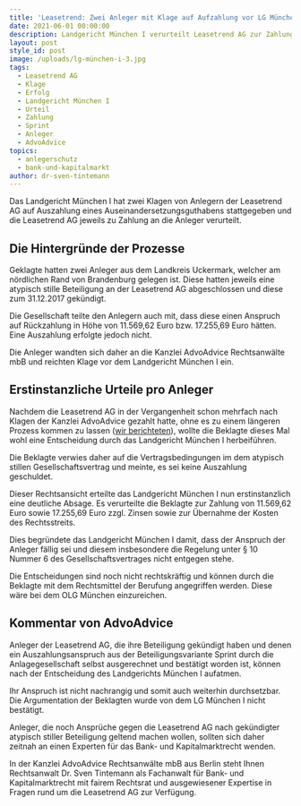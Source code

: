 ```yaml
---
title: 'Leasetrend: Zwei Anleger mit Klage auf Aufzahlung vor LG München I erfolgreich'
date: 2021-06-01 00:00:00
description: Landgericht München I verurteilt Leasetrend AG zur Zahlung an zwei Anleger.
layout: post
style_id: post
image: /uploads/lg-münchen-i-3.jpg
tags:
  - Leasetrend AG
  - Klage
  - Erfolg
  - Landgericht München I
  - Urteil
  - Zahlung
  - Sprint
  - Anleger
  - AdvoAdvice
topics:
  - anlegerschutz
  - bank-und-kapitalmarkt
author: dr-sven-tintemann
---
```

Das Landgericht München I hat zwei Klagen von Anlegern der Leasetrend AG auf Auszahlung eines Auseinandersetzungsguthabens stattgegeben und die Leasetrend AG jeweils zu Zahlung an die Anleger verurteilt.

## Die Hintergründe der Prozesse

Geklagte hatten zwei Anleger aus dem Landkreis Uckermark, welcher am nördlichen Rand von Brandenburg gelegen ist. Diese hatten jeweils eine atypisch stille Beteiligung an der Leasetrend AG abgeschlossen und diese zum 31.12.2017 gekündigt.&nbsp;

Die Gesellschaft teilte den Anlegern auch mit, dass diese einen Anspruch auf Rückzahlung in Höhe von 11.569,62 Euro bzw. 17.255,69 Euro hätten. Eine Auszahlung erfolgte jedoch nicht.&nbsp;

Die Anleger wandten sich daher an die Kanzlei AdvoAdvice Rechtsanwälte mbB und reichten Klage vor dem Landgericht München I ein.&nbsp;

## Erstinstanzliche Urteile pro Anleger

Nachdem die Leasetrend AG in der Vergangenheit schon mehrfach nach Klagen der Kanzlei AdvoAdvice gezahlt hatte, ohne es zu einem längeren Prozess kommen zu lassen ([wir berichteten](/blog/leasetrend-ag-zahlt-mehreren-anlegern-abfindungsguthaben-nach-klagen-vor-lg-m%C3%BCnchen-i-aus/)), wollte die Beklagte dieses Mal wohl eine Entscheidung durch das Landgericht München I herbeiführen.&nbsp;

Die Beklagte verwies daher auf die Vertragsbedingungen im dem atypisch stillen Gesellschaftsvertrag und meinte, es sei keine Auszahlung geschuldet.&nbsp;

Dieser Rechtsansicht erteilte das Landgericht München I nun erstinstanzlich eine deutliche Absage. Es verurteilte die Beklagte zur Zahlung von 11.569,62 Euro sowie 17.255,69 Euro zzgl. Zinsen sowie zur Übernahme der Kosten des Rechtsstreits.&nbsp;

Dies begründete das Landgericht München I damit, dass der Anspruch der Anleger fällig sei und diesem insbesondere die Regelung unter &sect; 10 Nummer 6 des Gesellschaftsvertrages nicht entgegen stehe.&nbsp;

Die Entscheidungen sind noch nicht rechtskräftig und können durch die Beklagte mit dem Rechtsmittel der Berufung angegriffen werden. Diese wäre bei dem OLG München einzureichen.&nbsp;

## Kommentar von AdvoAdvice

Anleger der Leasetrend AG, die ihre Beteiligung gekündigt haben und denen ein Auszahlungsanspruch aus der Beteiligungsvariante Sprint durch die Anlagegesellschaft selbst ausgerechnet und bestätigt worden ist, können nach der Entscheidung des Landgerichts München I aufatmen.&nbsp;

Ihr Anspruch ist nicht nachrangig und somit auch weiterhin durchsetzbar. Die Argumentation der Beklagten wurde von dem LG München I nicht bestätigt.&nbsp;

Anleger, die noch Ansprüche gegen die Leasetrend AG nach gekündigter atypisch stiller Beteiligung geltend machen wollen, sollten sich daher zeitnah an einen Experten für das Bank- und Kapitalmarktrecht wenden.&nbsp;

In der Kanzlei AdvoAdvice Rechtsanwälte mbB aus Berlin steht Ihnen Rechtsanwalt Dr. Sven Tintemann als Fachanwalt für Bank- und Kapitalmarktrecht mit fairem Rechtsrat und ausgewiesener Expertise in Fragen rund um die Leasetrend AG zur Verfügung.&nbsp;

&nbsp;

&nbsp;
